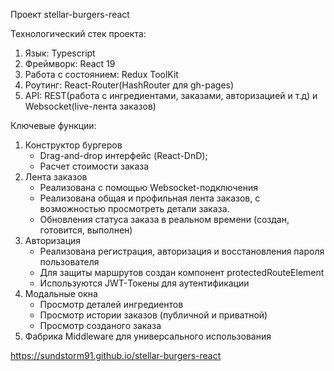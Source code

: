 Проект stellar-burgers-react

Технологический стек проекта:

1. Язык: Typescript
2. Фреймворк: React 19
3. Работа с состоянием: Redux ToolKit
4. Роутинг: React-Router(HashRouter для gh-pages)
5. API: REST(работа с ингредиентами, заказами, авторизацией и т.д) и Websocket(live-лента заказов)

Ключевые функции:

1. Конструктор бургеров
   - Drag-and-drop интерфейс (React-DnD);
   - Расчет стоимости заказа
2. Лента заказов
   - Реализована с помощью Websocket-подключения
   - Реализована общая и профильная лента заказов, с возможностью просмотреть детали заказа.
   - Обновления статуса заказа в реальном времени (создан, готовится, выполнен)
3. Авторизация
   - Реализована регистрация, авторизация и восстановления пароля пользователя
   - Для защиты маршрутов создан компонент protectedRouteElement
   - Используются JWT-Токены для аутентификации
4. Модальные окна
   - Просмотр деталей ингредиентов
   - Просмотр истории заказов (публичной и приватной)
   - Просмотр созданого заказа
5. Фабрика Middleware для универсального использования

https://sundstorm91.github.io/stellar-burgers-react
